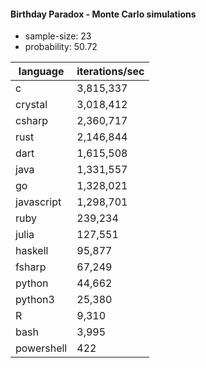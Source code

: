 #### Birthday Paradox - Monte Carlo simulations

* sample-size: 23
* probability: 50.72

language | iterations/sec
|--|--|
c|3,815,337
crystal|3,018,412
csharp|2,360,717
rust|2,146,844
dart|1,615,508
java|1,331,557
go|1,328,021
javascript|1,298,701
ruby|239,234
julia|127,551
haskell|95,877
fsharp|67,249
python|44,662
python3|25,380
R|9,310
bash|3,995
powershell|422
